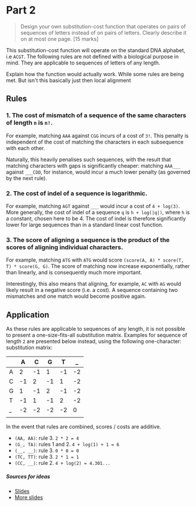 # Part 2

> Design your own substitution-cost function that operates on pairs of sequences of letters instead of on pairs of 
letters. Clearly describe it on at most one page. [15 marks]

This substitution-cost function will operate on the standard DNA alphabet, i.e `ACGT`. The following rules are not
defined with a biological purpose in mind. They are applicable to sequences of letters of any length.

Explain how the function would actually work.
While some rules are being met.
But isn't this basically just then local alignment


## Rules

### 1. The cost of mismatch of a sequence of the same characters of length `n` is `n!`. 

For example, matching `AAA` against `CGG` incurs of a cost of `3!`. This penalty is independent of the cost of matching 
the characters in each subsequence with each other. 

Naturally, this heavily penalises such sequences, with the result that matching characters
with gaps is significantly cheaper: matching `AAA___` against `___CDD`, for instance, would incur a much lower penalty 
(as governed by the next rule).

### 2. The cost of indel of a sequence is logarithmic.

For example, matching `AGT` against `___` would incur a cost of `4 + log(3)`. More generally, the cost of indel of a
sequence `q` is `h + log(|q|)`, where `h` is a constant, chosen here to be 4. The cost of indel is therefore
significantly lower for large sequences than in a standard linear cost function.

### 3. The score of aligning a sequence is the product of the scores of aligning individual characters.

For example, matching `ATG` with `ATG` would score `(score(A, A) * score(T, T) * score(G, G)`. The score of matching
now increase exponentially, rather than linearly, and is consequently much more important.

Interestingly, this also means that aligning, for example, `AC` with `AG` would likely result in a negative score 
(i.e. a cost). A sequence containing two mismatches and one match would become positive again. 

## Application

As these rules are applicable to sequences of any length, it is not possible to present a one-size-fits-all substitution
matrix. Examples for sequence of length `2` are presented below instead, using the following 
one-character: substitution matrix:

|   | A  | C  | G  | T  | _  |
|---|----|----|----|----|----|
| A |  2 | -1 | 1  | -1 | -2 |
| C | -1 | 2  | -1 | 1  | -2 |
| G | 1  | -1 | 2  | -1 | -2 |
| T | -1 | 1  | -1 | 2  | -2 |
| _ | -2 | -2 | -2 | -2 | 0  |
|   |    |    |    |    |    |
 
 In the event that rules are combined, scores / costs are additive.

* `(AA, AA)`: rule 3. `2 * 2 = 4`
* `(G_, TA)`: rules 1 and 2. `4 + log(1) + 1 = 6` 
* `(__, __)`: rule 3. `0 * 0 = 0`
* `(TC, TT)`: rule 3. `2 * 1 = 1`
* `(CC, __)`: rule 2. `4 + log(2) = 4.301...`


##### Sources for ideas

* [Slides](https://www.site.uottawa.ca/~lucia/courses/5126-10/lecturenotes/03-05SequenceSimilarity.pdf)
* [More slides](https://www.cs.cmu.edu/~02710/Lectures/ScoringMatrices2015.pdf)